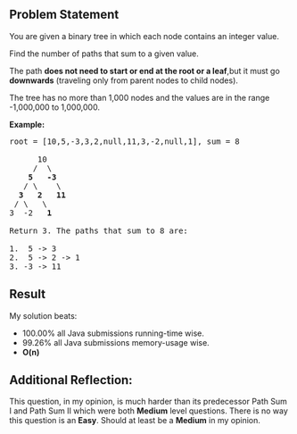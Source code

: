 ## Problem Statement

You are given a binary tree in which each node contains an integer value.

Find the number of paths that sum to a given value.

The path __does not need to start or end at the root or a leaf__,but it must go __downwards__ (traveling only from parent nodes to child nodes).

The tree has no more than 1,000 nodes and the values are in the range -1,000,000 to 1,000,000.

__Example:__
<pre>
root = [10,5,-3,3,2,null,11,3,-2,null,1], sum = 8

      10
     /  \
    <b>5</b>   <b>-3</b>
   / \    \
  <b>3</b>   <b>2</b>   <b>11</b>
 / \   \
3  -2   <b>1</b>

Return 3. The paths that sum to 8 are:

1.  5 -> 3
2.  5 -> 2 -> 1
3. -3 -> 11
</pre>

## Result
My solution beats:
* 100.00% all Java submissions running-time wise.
* 99.26% all Java submissions memory-usage wise.
* __O(n)__

## Additional Reflection: 
This question, in my opinion, is much harder than its predecessor Path Sum I and Path Sum II which were both **Medium** level questions.
There is no way this question is an **Easy**. Should at least be a **Medium** in my opinion.
